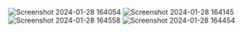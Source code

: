 ![Screenshot 2024-01-28 164054](https://github.com/mtilton24/m3-hw3-Tilton-Michelle/assets/156359317/e478401e-ba02-41d0-bc45-421448c10e7b)
![Screenshot 2024-01-28 164145](https://github.com/mtilton24/m3-hw3-Tilton-Michelle/assets/156359317/2c4474f7-8d79-4f15-8397-5ca22313b8d3)
![Screenshot 2024-01-28 164558](https://github.com/mtilton24/m3-hw3-Tilton-Michelle/assets/156359317/75a167fc-96af-48f3-9938-5e2ef35a08bc)
![Screenshot 2024-01-28 164454](https://github.com/mtilton24/m3-hw3-Tilton-Michelle/assets/156359317/441f784c-c45d-43d6-b9b7-1fedca30e664)
